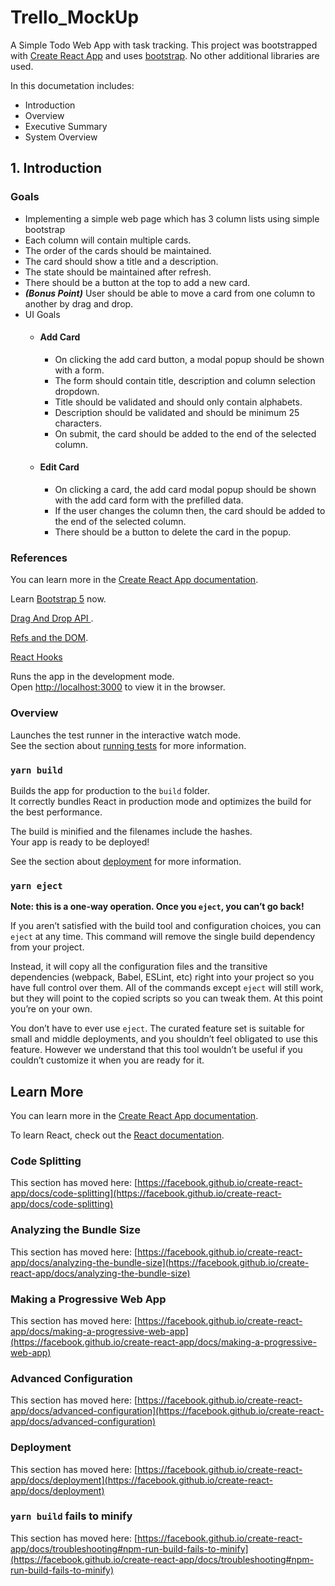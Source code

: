 # Trello_MockUp

A Simple Todo Web App with task tracking.
This project was bootstrapped with [Create React App](https://github.com/facebook/create-react-app) and uses [bootstrap](https://getbootstrap.com/). 
No other additional libraries are used.

In this documetation includes:
* Introduction
* Overview
* Executive Summary
* System Overview

## 1. Introduction

### Goals
- Implementing a simple web page which has 3 column lists using simple bootstrap 
- Each column will contain multiple cards.
- The order of the cards should be maintained.
- The card should show a title and a description.
- The state should be maintained after refresh.
- There should be a button at the top to add a new card.
- ***(Bonus Point)*** User should be able to move a card from one column to another by drag and drop.
- UI Goals
    - #### Add Card
        - On clicking the add card button, a modal popup should be shown with a form. 
        - The form should contain title, description and column selection dropdown.
        - Title should be validated and should only contain alphabets.
        - Description should be validated and should be minimum 25 characters.
        - On submit, the card should be added to the end of the selected column.
    - #### Edit Card
        - On clicking a card, the add card modal popup should be shown with the add card form with the prefilled data.
        - If the user changes the column then, the card should be added to the end of the selected column.
        - There should be a button to delete the card in the popup.
### References
You can learn more in the [Create React App documentation](https://facebook.github.io/create-react-app/docs/getting-started).

Learn [Bootstrap 5](https://getbootstrap.com/) now.

[Drag And Drop API ](https://developer.mozilla.org/.en-US/docs/Web/API/HTML_Drag_and_Drop_API).

[Refs and the DOM](https://reactjs.org/docs/refs-and-the-dom.html).

[React Hooks](https://reactjs.org/docs/hooks-intro.html)

Runs the app in the development mode.\
Open [http://localhost:3000](http://localhost:3000) to view it in the browser.

### Overview

Launches the test runner in the interactive watch mode.\
See the section about [running tests](https://facebook.github.io/create-react-app/docs/running-tests) for more information.

### `yarn build`

Builds the app for production to the `build` folder.\
It correctly bundles React in production mode and optimizes the build for the best performance.

The build is minified and the filenames include the hashes.\
Your app is ready to be deployed!

See the section about [deployment](https://facebook.github.io/create-react-app/docs/deployment) for more information.

### `yarn eject`

**Note: this is a one-way operation. Once you `eject`, you can’t go back!**

If you aren’t satisfied with the build tool and configuration choices, you can `eject` at any time. This command will remove the single build dependency from your project.

Instead, it will copy all the configuration files and the transitive dependencies (webpack, Babel, ESLint, etc) right into your project so you have full control over them. All of the commands except `eject` will still work, but they will point to the copied scripts so you can tweak them. At this point you’re on your own.

You don’t have to ever use `eject`. The curated feature set is suitable for small and middle deployments, and you shouldn’t feel obligated to use this feature. However we understand that this tool wouldn’t be useful if you couldn’t customize it when you are ready for it.

## Learn More

You can learn more in the [Create React App documentation](https://facebook.github.io/create-react-app/docs/getting-started).

To learn React, check out the [React documentation](https://reactjs.org/).

### Code Splitting

This section has moved here: [https://facebook.github.io/create-react-app/docs/code-splitting](https://facebook.github.io/create-react-app/docs/code-splitting)

### Analyzing the Bundle Size

This section has moved here: [https://facebook.github.io/create-react-app/docs/analyzing-the-bundle-size](https://facebook.github.io/create-react-app/docs/analyzing-the-bundle-size)

### Making a Progressive Web App

This section has moved here: [https://facebook.github.io/create-react-app/docs/making-a-progressive-web-app](https://facebook.github.io/create-react-app/docs/making-a-progressive-web-app)

### Advanced Configuration

This section has moved here: [https://facebook.github.io/create-react-app/docs/advanced-configuration](https://facebook.github.io/create-react-app/docs/advanced-configuration)

### Deployment

This section has moved here: [https://facebook.github.io/create-react-app/docs/deployment](https://facebook.github.io/create-react-app/docs/deployment)

### `yarn build` fails to minify

This section has moved here: [https://facebook.github.io/create-react-app/docs/troubleshooting#npm-run-build-fails-to-minify](https://facebook.github.io/create-react-app/docs/troubleshooting#npm-run-build-fails-to-minify)
